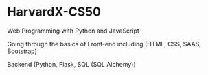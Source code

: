 # HarvardX-CS50
Web Programming with Python and JavaScript

Going through the basics of Front-end including (HTML, CSS, SAAS, Bootstrap) 

Backend (Python, Flask, SQL (SQL Alchemy))
